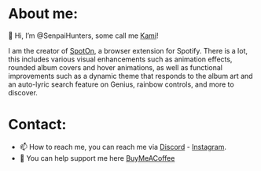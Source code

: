 # About me:

👋 Hi, I’m @SenpaiHunters, some call me [Kami](https://www.youtube.com/@Kami_YT)!

I am the creator of [SpotOn](https://github.com/SenpaiHunters/SpotOn), a browser extension for Spotify. There is a lot, this includes various visual enhancements such as animation effects, rounded album covers and hover animations, as well as functional improvements such as a dynamic theme that responds to the album art and an auto-lyric search feature on Genius, rainbow controls, and more to discover.


# Contact:
- 📫 How to reach me, you can reach me via [Discord](https://discord.gg/ukB62N3gqE) - [Instagram](https://user-images.githubusercontent.com/103985728/195012046-a9136615-e2d5-4939-abf4-b9b10fab4ea5.png).
- 🙏 You can help support me here [BuyMeACoffee](https://www.buymeacoffee.com/KamiAMVS)

<!---
SenpaiHunters/SenpaiHunters is a ✨ special ✨ repository because its `README.md` (this file) appears on your GitHub profile.
You can click the Preview link to take a look at your changes.
--->

